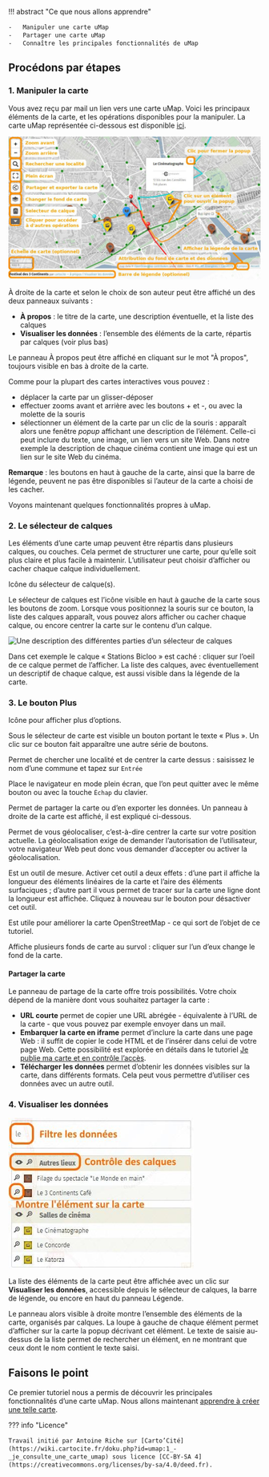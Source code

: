!!! abstract "Ce que nous allons apprendre"

    -   Manipuler une carte uMap
    -   Partager une carte uMap
    -   Connaître les principales fonctionnalités de uMap


## Procédons par étapes

### 1. Manipuler la carte

Vous avez reçu par mail un lien vers une carte uMap. Voici les
principaux éléments de la carte, et les opérations disponibles pour la
manipuler. La carte uMap représentée ci-dessous est disponible
[ici](http://umap.openstreetmap.fr/fr/map/festival-des-3-continents_26381).

![Description des différents éléments d’une carte](../../static/tutoriels/1-je-consulte-une-carte-umap/anatomie_carte_umap_2021.jpg)


À droite de la carte et selon le choix de son auteur peut être affiché
un des deux panneaux suivants :

-   **À propos** : le titre de la carte, une description éventuelle, et
    la liste des calques
-   **Visualiser les données** : l’ensemble des éléments de la carte,
    répartis par calques (voir plus bas)

Le panneau À propos peut être affiché en cliquant sur le mot "À propos",
toujours visible en bas à droite de la carte.

Comme pour la plupart des cartes interactives vous pouvez :

-   déplacer la carte par un glisser-déposer
-   effectuer zooms avant et arrière avec les boutons + et -, ou avec la
    molette de la souris
-   sélectionner un élément de la carte par un clic de la souris :
    apparaît alors une fenêtre *popup* affichant une description de
    l’élément. Celle-ci peut inclure du texte, une image, un lien vers
    un site Web. Dans notre exemple la description de chaque cinéma
    contient une image qui est un lien sur le site Web du cinéma.

**Remarque** : les boutons en haut à gauche de la carte, ainsi que la
barre de légende, peuvent ne pas être disponibles si l’auteur de la
carte a choisi de les cacher.

Voyons maintenant quelques fonctionnalités propres à uMap.

### 2. Le sélecteur de calques

Les éléments d’une carte umap peuvent être répartis dans plusieurs
calques, ou couches. Cela permet de structurer une carte, pour qu’elle
soit plus claire et plus facile à maintenir. L’utilisateur peut choisir
d’afficher ou cacher chaque calque individuellement.

<shot-scraper
    data-output="static/tutoriels/control-browse.png"
    data-url="https://umap.openstreetmap.fr/en/map/new/"
    data-alt="Icône du sélecteur de calque(s)."
    data-selector=".umap-control-browse"
    data-width="48"
    data-height="48"
    data-padding="5"
    >Icône du sélecteur de calque(s).</shot-scraper>

Le sélecteur de calques est
l’icône visible en haut à gauche de la carte sous les boutons de zoom.
Lorsque vous positionnez la souris sur ce bouton, la liste des calques
apparaît, vous pouvez alors afficher ou cacher chaque calque, ou encore
centrer la carte sur le contenu d’un calque.

![Une description des différentes parties d’un sélecteur de calques](../../static/tutoriels/1-je-consulte-une-carte-umap/umap_sélecteur_calques.png)

Dans cet exemple le calque « Stations Bicloo » est caché :
cliquer sur l’oeil de ce calque permet de l’afficher.
La liste des calques, avec éventuellement un descriptif de chaque
calque, est aussi visible dans la légende de la carte.

### 3. Le bouton Plus


<shot-scraper
    data-output="static/tutoriels/control-more.png"
    data-url="https://umap.openstreetmap.fr/en/map/new/"
    data-alt="Icône pour afficher plus d’options."
    data-width="46"
    data-height="33"
    data-selector=".umap-control-more"
    data-padding="5"
    >Icône pour afficher plus d’options.</shot-scraper>

Sous le sélecteur de carte est visible un bouton portant le texte « Plus ».
Un clic sur ce bouton fait apparaître une autre série de boutons.

<shot-scraper
    data-output="static/tutoriels/control-search.png"
    data-url="https://umap.openstreetmap.fr/en/map/new/"
    data-alt="Icône du sélecteur de recherche."
    data-selector=".leaflet-control-search"
    data-width="48"
    data-height="48"
    data-padding="5"
    >Permet de chercher une localité et de centrer la carte dessus :
    saisissez le nom d’une commune et tapez sur `Entrée`</shot-scraper>

<shot-scraper
    data-output="static/tutoriels/control-fullscreen.png"
    data-url="https://umap.openstreetmap.fr/en/map/new/"
    data-alt="Icône de la mise en plein écran."
    data-selector=".leaflet-control-fullscreen"
    data-width="48"
    data-height="48"
    data-padding="5"
    >Place le navigateur en mode plein écran, que l’on peut quitter avec le même
    bouton ou avec la touche `Échap` du clavier.</shot-scraper>

<shot-scraper
    data-output="static/tutoriels/control-embed.png"
    data-url="https://umap.openstreetmap.fr/en/map/new/"
    data-alt="Icône du partage et de l’intégration."
    data-selector=".leaflet-control-embed"
    data-width="48"
    data-height="48"
    data-padding="5"
    >Permet de partager la carte ou d’en exporter les données.
    Un panneau à droite de la carte est affiché, il est expliqué ci-dessous.</shot-scraper>

<shot-scraper
    data-output="static/tutoriels/control-locate.png"
    data-url="https://umap.openstreetmap.fr/en/map/new/"
    data-alt="Icône de la géolocalisation."
    data-selector=".leaflet-control-locate"
    data-width="48"
    data-height="48"
    data-padding="5"
    data-javascript="document.querySelector('.umap-control-more').click()"
    >
    Permet de vous géolocaliser, c’est-à-dire centrer la carte sur votre position
    actuelle. La géolocalisation exige de demander l’autorisation de l’utilisateur,
    votre navigateur Web peut donc vous demander d’accepter ou activer la géolocalisation.
</shot-scraper>

<shot-scraper
    data-output="static/tutoriels/measure-control.png"
    data-url="https://umap.openstreetmap.fr/en/map/new/"
    data-alt="Icône de mesure."
    data-selector=".leaflet-measure-control"
    data-width="48"
    data-height="48"
    data-padding="5"
    data-javascript="document.querySelector('.umap-control-more').click()"
    >
    Est un outil de mesure.
    Activer cet outil a deux effets : d’une part il affiche la longueur
    des éléments linéaires de la carte et l’aire des éléments
    surfaciques ; d’autre part il vous permet de tracer sur la carte une
    ligne dont la longueur est affichée. Cliquez à nouveau sur le bouton
    pour désactiver cet outil.
</shot-scraper>

<shot-scraper
    data-output="static/tutoriels/control-edit-in-osm.png"
    data-url="https://umap.openstreetmap.fr/en/map/new/"
    data-alt="Icône pour éditer les données OpenStreetMap."
    data-selector=".leaflet-control-edit-in-osm"
    data-width="48"
    data-height="48"
    data-padding="5"
    data-javascript="document.querySelector('.umap-control-more').click()"
    >
    Est utile pour améliorer la carte OpenStreetMap - ce qui sort de l’objet de ce tutoriel.
</shot-scraper>

<shot-scraper
    data-output="static/tutoriels/control-icon-layers.png"
    data-url="https://umap.openstreetmap.fr/en/map/new/"
    data-alt="Icône de changement de fond de carte."
    data-selector=".leaflet-iconLayers"
    data-width="48"
    data-height="48"
    data-padding="5"
    data-javascript="document.querySelector('.umap-control-more').click()"
    >
    Affiche plusieurs fonds de carte au survol :
    cliquer sur l’un d’eux change le fond de la carte.</shot-scraper>


#### Partager la carte

Le panneau de partage de la carte offre trois possibilités. Votre choix
dépend de la manière dont vous souhaitez partager la carte :

-   **URL courte** permet de copier une URL abrégée - équivalente à
    l’URL de la carte - que vous pouvez par exemple envoyer dans un
    mail.
-   **Embarquer la carte en iframe** permet d’inclure la carte dans une
    page Web : il suffit de copier le code HTML et de l’insérer dans
    celui de votre page Web. Cette possibilité est explorée en détails
    dans le tutoriel
    [Je publie ma carte et en contrôle l’accès](7-publishing-and-permissions.md).
-   **Télécharger les données** permet d’obtenir les données visibles
    sur la carte, dans différents formats. Cela peut vous permettre
    d’utiliser ces données avec un autre outil.


### 4. Visualiser les données

![umap_donnees.jpg](../../static/tutoriels/1-je-consulte-une-carte-umap/umap_donnees.jpg)

La liste des éléments de la carte peut être affichée avec un clic sur
**Visualiser les données**, accessible depuis le sélecteur de calques,
la barre de légende, ou encore en haut du panneau Légende.

Le panneau alors visible à droite montre l’ensemble des éléments de la
carte, organisés par calques. La loupe à gauche de chaque élément permet
d’afficher sur la carte la popup décrivant cet élément. Le texte de
saisie au-dessus de la liste permet de rechercher un élément, en ne
montrant que ceux dont le nom contient le texte saisi.


## Faisons le point

Ce premier tutoriel nous a permis de découvrir les principales
fonctionnalités d’une carte uMap. Nous allons maintenant
[apprendre à créer une telle carte](2-first-map.md).


??? info "Licence"

    Travail initié par Antoine Riche sur [Carto’Cité](https://wiki.cartocite.fr/doku.php?id=umap:1_-_je_consulte_une_carte_umap) sous licence [CC-BY-SA 4](https://creativecommons.org/licenses/by-sa/4.0/deed.fr).
